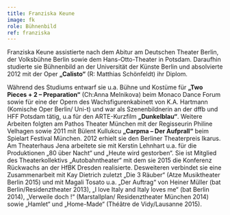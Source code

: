 ```yaml
---
title: Franziska Keune
image: fk
role: Bühnenbild
ref: franziska
---
```

Franziska Keune assistierte nach dem Abitur am Deutschen Theater Berlin, der Volksbühne Berlin sowie dem Hans-Otto-Theater in Potsdam. Daraufhin studierte sie Bühnenbild an der Universität der Künste Berlin und absolvierte 2012 mit der Oper **„Calisto“** (R: Matthias Schönfeldt) ihr Diplom.

Während des Studiums entwarf sie u.a. Bühne und Kostüme für **„Two Pieces + 2 – Preparation“** (Ch:Anna Melnikova) beim Monaco Dance Forum sowie für eine der Opern des Wachsfigurenkabinett von K.A. Hartmann (Komische Oper Berlin/ Uni-t) und war als Szenenbildnerin an der dffb und HFF Potsdam tätig, u.a für den ARTE-Kurzfilm **„Dunkelblau“**. Weitere Arbeiten folgten am Pathos Theater München mit der Regisseurin Philine Velhagen sowie 2011 mit Bülent Kullukcu **„Carpma – Der Aufprall“** beim Spielart Festival München. 2012 erhielt sie den Berliner Theaterpreis Ikarus.
Am Theaterhaus Jena arbeitete sie mit Kerstin Lehnhart u.a. für die Produktionen „80 über Nacht“ und „Heute wird gestorben“. Sie ist Mitglied des Theaterkollektivs „Autobahntheater“ mit dem sie 2015 die Konferenz Rückwachs an der HfBK Dresden realisierte. Desweiteren verbindet sie eine Zusammenarbeit mit Kay Dietrich zuletzt „Die 3 Räuber“ (Atze Musiktheater Berlin 2015) und mit Magali Tosato u.a. „Der Auftrag“ von Heiner Müller (bat Berlin/Residenztheater 2013), „I love Italy and Italy loves me“ (bat Berlin 2014), „Verweile doch !“ (Marstallplan/ Residenztheater München 2014) sowie „Hamlet“ und „Home-Made“ (Théâtre de Vidy/Lausanne 2015).
</div>
